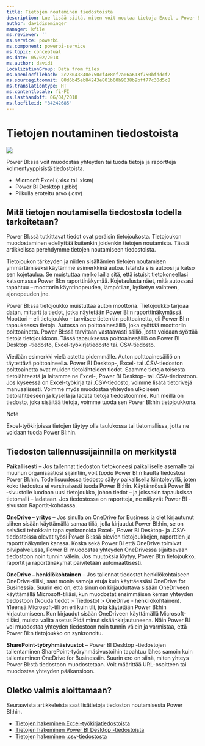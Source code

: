 ```yaml
---
title: Tietojen noutaminen tiedostoista
description: Lue lisää siitä, miten voit noutaa tietoja Excel-, Power BI Desktop- ja CSV-tiedostoista Power BI:hin
author: davidiseminger
manager: kfile
ms.reviewer: ''
ms.service: powerbi
ms.component: powerbi-service
ms.topic: conceptual
ms.date: 05/02/2018
ms.author: davidi
LocalizationGroup: Data from files
ms.openlocfilehash: 2c23043840e750cf4e8ef7a06a613f750bfddcf2
ms.sourcegitcommit: 80d6b45eb84243e801b60b9038b9bff77c30d5c8
ms.translationtype: HT
ms.contentlocale: fi-FI
ms.lasthandoff: 06/04/2018
ms.locfileid: "34242685"
---
```

# <a name="get-data-from-files"></a>Tietojen noutaminen tiedostoista
![](media/service-get-data-from-files/file_icons.png)

Power BI:ssä voit muodostaa yhteyden tai tuoda tietoja ja raportteja kolmentyyppisistä tiedostoista.

* Microsoft Excel (.xlsx tai .xlsm)
* Power BI Desktop (.pbix)
* Pilkulla eroteltu arvo (.csv)

## <a name="what-does-get-data-from-a-file-really-mean"></a>Mitä tietojen noutamisella tiedostosta todella tarkoitetaan?
Power BI:ssä tutkittavat tiedot ovat peräisin tietojoukosta. Tietojoukon muodostaminen edellyttää kuitenkin joidenkin tietojen noutamista. Tässä artikkelissa perehdymme tietojen noutamiseen tiedostoista.

Tietojoukon tärkeyden ja niiden sisältämien tietojen noutamisen ymmärtämiseksi käytämme esimerkkinä autoa. Istahda siis autoosi ja katso sen kojetaulua. Se muistuttaa melko lailla sitä, että istuisit tietokoneellasi katsomassa Power BI:n raporttinäkymää. Kojetaulusta näet, mitä autossasi tapahtuu – moottorin käyntinopeuden, lämpötilan, kytketyn vaihteen, ajonopeuden jne.

Power BI:ssä tietojoukko muistuttaa auton moottoria. Tietojoukko tarjoaa datan, mittarit ja tiedot, jotka näytetään Power BI:n raporttinäkymässä. Moottori – eli tietojoukko – tarvitsee tietenkin polttoainetta, eli Power BI:n tapauksessa tietoja. Autossa on polttoainesäiliö, joka syöttää moottoriin polttoainetta. Power BI:ssä tarvitaan vastaavasti säiliö, josta voidaan syöttää tietoja tietojoukkoon. Tässä tapauksessa polttoainesäiliö on Power BI Desktop -tiedosto, Excel-työkirjatiedosto tai. CSV-tiedosto.

Viedään esimerkki vielä astetta pidemmälle. Auton polttoainesäiliö on täytettävä polttoaineella. Power BI Desktop-, Excel- tai .CSV-tiedoston polttoainetta ovat muiden tietolähteiden tiedot. Saamme tietoja toisesta tietolähteestä ja laitamme ne Excel-, Power BI Desktop- tai .CSV-tiedostoon. Jos kyseessä on Excel-työkirja tai .CSV-tiedosto, voimme lisätä tietorivejä manuaalisesti. Voimme myös muodostaa yhteyden ulkoiseen tietolähteeseen ja kysellä ja ladata tietoja tiedostoomme. Kun meillä on tiedosto, joka sisältää tietoja, voimme tuoda sen Power BI:hin tietojoukkona.

> [!NOTE]
> Excel-työkirjoissa tietojen täytyy olla taulukossa tai tietomallissa, jotta ne voidaan tuoda Power BI:hin.
> 
> 

## <a name="where-your-file-is-saved-makes-a-difference"></a>Tiedoston tallennussijainnilla on merkitystä
**Paikallisesti** – Jos tallennat tiedoston tietokoneesi paikalliselle asemalle tai muuhun organisaatiosi sijaintiin, voit *tuoda* Power BI:n kautta tiedostosi Power BI:hin. Todellisuudessa tiedosto säilyy paikallisella kiintolevyllä, joten koko tiedostoa ei varsinaisesti tuoda Power BI:hin. Käytännössä Power BI ‑sivustolle luodaan uusi tietojoukko, johon tiedot – ja joissakin tapauksissa tietomalli – ladataan. Jos tiedostossa on raportteja, ne näkyvät Power BI -sivuston Raportit-kohdassa.

**OneDrive – yritys** – Jos sinulla on OneDrive for Business ja olet kirjautunut siihen sisään käyttämällä samaa tiliä, jolla kirjaudut Power BI:hin, se on selvästi tehokkain tapa synkronoida Excel-, Power BI Desktop- ja .CSV-tiedostoissa olevat työsi Power BI:ssä olevien tietojoukkojen, raporttien ja raporttinäkymien kanssa. Koska sekä Power BI että OneDrive toimivat pilvipalvelussa, Power BI muodostaa yhteyden OneDrivessa sijaitsevaan tiedostoon noin tunnin välein. Jos muutoksia löytyy, Power BI:n tietojoukko, raportit ja raporttinäkymät päivitetään automaattisesti.

**OneDrive – henkilökohtainen** – Jos tallennat tiedostot henkilökohtaiseen OneDrive-tiliisi, saat monia samoja etuja kuin käyttäessäsi OneDrive for Businessia. Suurin ero on, että sinun on kirjauduttava sisään OneDriveen käyttämällä Microsoft-tiliäsi, kun muodostat ensimmäisen kerran yhteyden tiedostoon (Nouda tiedot > Tiedostot > OneDrive - henkilökohtainen). Yleensä Microsoft-tili on eri kuin tili, jota käytetään Power BI:hin kirjautumiseen. Kun kirjaudut sisään OneDriveen käyttämällä Microsoft-tiliäsi, muista valita asetus Pidä minut sisäänkirjautuneena. Näin Power BI voi muodostaa yhteyden tiedostoon noin tunnin välein ja varmistaa, että Power BI:n tietojoukko on synkronoitu.

**SharePoint-työryhmäsivustot** – Power BI Desktop -tiedostojen tallentaminen SharePoint-työryhmäsivustoihin tapahtuu lähes samoin kuin tallentaminen OneDrive for Businessiin. Suurin ero on siinä, miten yhteys Power BI:stä tiedostoon muodostetaan. Voit määrittää URL-osoitteen tai muodostaa yhteyden pääkansioon.

## <a name="ready-to-get-started"></a>Oletko valmis aloittamaan?
Seuraavista artikkeleista saat lisätietoja tiedoston noutamisesta Power BI:hin.

* [Tietojen hakeminen Excel-työkirjatiedostoista](service-excel-workbook-files.md)
* [Tietojen hakeminen Power BI Desktop -tiedostoista](service-desktop-files.md)
* [Tietojen hakeminen .csv-tiedostosta](service-comma-separated-value-files.md)

